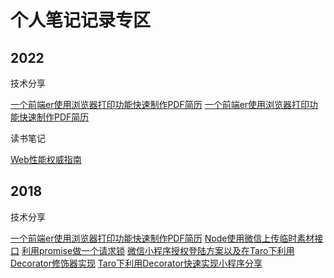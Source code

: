 # 个人笔记记录专区

## 2022

技术分享

[一个前端er使用浏览器打印功能快速制作PDF简历](./技术分享/2022/拒绝技术壁垒，通过React实现一个贪食蛇小游戏，聊聊运行时性能优化.md)
[一个前端er使用浏览器打印功能快速制作PDF简历](./技术分享/2022/TS使用心得分享与启发.md)

读书笔记

[Web性能权威指南](./读书笔记/2022/Web性能权威指南.md)

## 2018

技术分享

[一个前端er使用浏览器打印功能快速制作PDF简历](./技术分享/2018/一个前端er使用浏览器打印功能快速制作PDF简历.md)
[Node使用微信上传临时素材接口](./技术分享/2018/Node使用微信上传临时素材接口.md)
[利用promise做一个请求锁](./技术分享/2018/利用promise做一个请求锁.md)
[微信小程序授权登陆方案以及在Taro下利用Decorator修饰器实现](技术分享/2018/微信小程序授权登陆方案以及在Taro下利用Decorator修饰器实现.md)
[Taro下利用Decorator快速实现小程序分享](./技术分享/2018/Taro下利用Decorator快速实现小程序分享.md)
